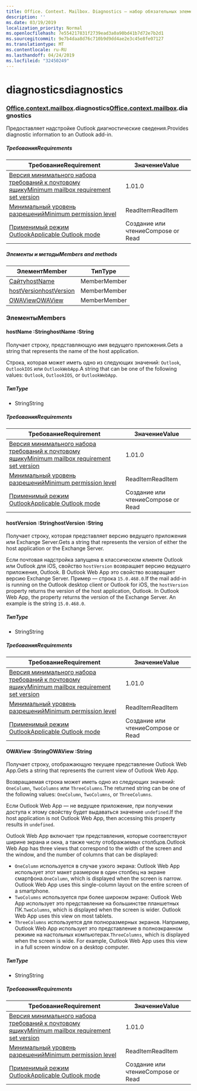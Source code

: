 ```yaml
---
title: Office. Context. Mailbox. Diagnostics — набор обязательных элементов 1,5
description: ''
ms.date: 03/19/2019
localization_priority: Normal
ms.openlocfilehash: 7e554217831f2739ead3a0a90bd41b7d72e7b2d1
ms.sourcegitcommit: 9e7b4daa8d76c710b9d9dd4ae2e3c45e8fe07127
ms.translationtype: MT
ms.contentlocale: ru-RU
ms.lasthandoff: 04/24/2019
ms.locfileid: "32450249"
---
```

# <a name="diagnostics"></a><span data-ttu-id="ac278-102">diagnostics</span><span class="sxs-lookup"><span data-stu-id="ac278-102">diagnostics</span></span>

### <a name="officeofficemdcontextofficecontextmdmailboxofficecontextmailboxmddiagnostics"></a><span data-ttu-id="ac278-103">[Office](Office.md)[.context](Office.context.md)[.mailbox](Office.context.mailbox.md).diagnostics</span><span class="sxs-lookup"><span data-stu-id="ac278-103">[Office](Office.md)[.context](Office.context.md)[.mailbox](Office.context.mailbox.md).diagnostics</span></span>

<span data-ttu-id="ac278-104">Предоставляет надстройке Outlook диагностические сведения.</span><span class="sxs-lookup"><span data-stu-id="ac278-104">Provides diagnostic information to an Outlook add-in.</span></span>

##### <a name="requirements"></a><span data-ttu-id="ac278-105">Требования</span><span class="sxs-lookup"><span data-stu-id="ac278-105">Requirements</span></span>

|<span data-ttu-id="ac278-106">Требование</span><span class="sxs-lookup"><span data-stu-id="ac278-106">Requirement</span></span>| <span data-ttu-id="ac278-107">Значение</span><span class="sxs-lookup"><span data-stu-id="ac278-107">Value</span></span>|
|---|---|
|[<span data-ttu-id="ac278-108">Версия минимального набора требований к почтовому ящику</span><span class="sxs-lookup"><span data-stu-id="ac278-108">Minimum mailbox requirement set version</span></span>](/office/dev/add-ins/reference/requirement-sets/outlook-api-requirement-sets)| <span data-ttu-id="ac278-109">1.0</span><span class="sxs-lookup"><span data-stu-id="ac278-109">1.0</span></span>|
|[<span data-ttu-id="ac278-110">Минимальный уровень разрешений</span><span class="sxs-lookup"><span data-stu-id="ac278-110">Minimum permission level</span></span>](/outlook/add-ins/understanding-outlook-add-in-permissions)| <span data-ttu-id="ac278-111">ReadItem</span><span class="sxs-lookup"><span data-stu-id="ac278-111">ReadItem</span></span>|
|[<span data-ttu-id="ac278-112">Применимый режим Outlook</span><span class="sxs-lookup"><span data-stu-id="ac278-112">Applicable Outlook mode</span></span>](/outlook/add-ins/#extension-points)| <span data-ttu-id="ac278-113">Создание или чтение</span><span class="sxs-lookup"><span data-stu-id="ac278-113">Compose or Read</span></span>|

##### <a name="members-and-methods"></a><span data-ttu-id="ac278-114">Элементы и методы</span><span class="sxs-lookup"><span data-stu-id="ac278-114">Members and methods</span></span>

| <span data-ttu-id="ac278-115">Элемент</span><span class="sxs-lookup"><span data-stu-id="ac278-115">Member</span></span> | <span data-ttu-id="ac278-116">Тип</span><span class="sxs-lookup"><span data-stu-id="ac278-116">Type</span></span> |
|--------|------|
| [<span data-ttu-id="ac278-117">Сайту</span><span class="sxs-lookup"><span data-stu-id="ac278-117">hostName</span></span>](#hostname-string) | <span data-ttu-id="ac278-118">Member</span><span class="sxs-lookup"><span data-stu-id="ac278-118">Member</span></span> |
| [<span data-ttu-id="ac278-119">hostVersion</span><span class="sxs-lookup"><span data-stu-id="ac278-119">hostVersion</span></span>](#hostversion-string) | <span data-ttu-id="ac278-120">Member</span><span class="sxs-lookup"><span data-stu-id="ac278-120">Member</span></span> |
| [<span data-ttu-id="ac278-121">OWAView</span><span class="sxs-lookup"><span data-stu-id="ac278-121">OWAView</span></span>](#owaview-string) | <span data-ttu-id="ac278-122">Member</span><span class="sxs-lookup"><span data-stu-id="ac278-122">Member</span></span> |

### <a name="members"></a><span data-ttu-id="ac278-123">Элементы</span><span class="sxs-lookup"><span data-stu-id="ac278-123">Members</span></span>

####  <a name="hostname-string"></a><span data-ttu-id="ac278-124">hostName :String</span><span class="sxs-lookup"><span data-stu-id="ac278-124">hostName :String</span></span>

<span data-ttu-id="ac278-125">Получает строку, представляющую имя ведущего приложения.</span><span class="sxs-lookup"><span data-stu-id="ac278-125">Gets a string that represents the name of the host application.</span></span>

<span data-ttu-id="ac278-126">Строка, которая может иметь одно из следующих значений: `Outlook`, `OutlookIOS` или `OutlookWebApp`.</span><span class="sxs-lookup"><span data-stu-id="ac278-126">A string that can be one of the following values: `Outlook`, `OutlookIOS`, or `OutlookWebApp`.</span></span>

##### <a name="type"></a><span data-ttu-id="ac278-127">Тип</span><span class="sxs-lookup"><span data-stu-id="ac278-127">Type</span></span>

*   <span data-ttu-id="ac278-128">String</span><span class="sxs-lookup"><span data-stu-id="ac278-128">String</span></span>

##### <a name="requirements"></a><span data-ttu-id="ac278-129">Требования</span><span class="sxs-lookup"><span data-stu-id="ac278-129">Requirements</span></span>

|<span data-ttu-id="ac278-130">Требование</span><span class="sxs-lookup"><span data-stu-id="ac278-130">Requirement</span></span>| <span data-ttu-id="ac278-131">Значение</span><span class="sxs-lookup"><span data-stu-id="ac278-131">Value</span></span>|
|---|---|
|[<span data-ttu-id="ac278-132">Версия минимального набора требований к почтовому ящику</span><span class="sxs-lookup"><span data-stu-id="ac278-132">Minimum mailbox requirement set version</span></span>](/office/dev/add-ins/reference/requirement-sets/outlook-api-requirement-sets)| <span data-ttu-id="ac278-133">1.0</span><span class="sxs-lookup"><span data-stu-id="ac278-133">1.0</span></span>|
|[<span data-ttu-id="ac278-134">Минимальный уровень разрешений</span><span class="sxs-lookup"><span data-stu-id="ac278-134">Minimum permission level</span></span>](/outlook/add-ins/understanding-outlook-add-in-permissions)| <span data-ttu-id="ac278-135">ReadItem</span><span class="sxs-lookup"><span data-stu-id="ac278-135">ReadItem</span></span>|
|[<span data-ttu-id="ac278-136">Применимый режим Outlook</span><span class="sxs-lookup"><span data-stu-id="ac278-136">Applicable Outlook mode</span></span>](/outlook/add-ins/#extension-points)| <span data-ttu-id="ac278-137">Создание или чтение</span><span class="sxs-lookup"><span data-stu-id="ac278-137">Compose or Read</span></span>|

####  <a name="hostversion-string"></a><span data-ttu-id="ac278-138">hostVersion :String</span><span class="sxs-lookup"><span data-stu-id="ac278-138">hostVersion :String</span></span>

<span data-ttu-id="ac278-139">Получает строку, которая представляет версию ведущего приложения или Exchange Server.</span><span class="sxs-lookup"><span data-stu-id="ac278-139">Gets a string that represents the version of either the host application or the Exchange Server.</span></span>

<span data-ttu-id="ac278-p101">Если почтовая надстройка запущена в классическом клиенте Outlook или Outlook для iOS, свойство `hostVersion` возвращает версию ведущего приложения, Outlook. В Outlook Web App это свойство возвращает версию Exchange Server. Пример — строка `15.0.468.0`.</span><span class="sxs-lookup"><span data-stu-id="ac278-p101">If the mail add-in is running on the Outlook desktop client or Outlook for iOS, the `hostVersion` property returns the version of the host application, Outlook. In Outlook Web App, the property returns the version of the Exchange Server. An example is the string `15.0.468.0`.</span></span>

##### <a name="type"></a><span data-ttu-id="ac278-143">Тип</span><span class="sxs-lookup"><span data-stu-id="ac278-143">Type</span></span>

*   <span data-ttu-id="ac278-144">String</span><span class="sxs-lookup"><span data-stu-id="ac278-144">String</span></span>

##### <a name="requirements"></a><span data-ttu-id="ac278-145">Требования</span><span class="sxs-lookup"><span data-stu-id="ac278-145">Requirements</span></span>

|<span data-ttu-id="ac278-146">Требование</span><span class="sxs-lookup"><span data-stu-id="ac278-146">Requirement</span></span>| <span data-ttu-id="ac278-147">Значение</span><span class="sxs-lookup"><span data-stu-id="ac278-147">Value</span></span>|
|---|---|
|[<span data-ttu-id="ac278-148">Версия минимального набора требований к почтовому ящику</span><span class="sxs-lookup"><span data-stu-id="ac278-148">Minimum mailbox requirement set version</span></span>](/office/dev/add-ins/reference/requirement-sets/outlook-api-requirement-sets)| <span data-ttu-id="ac278-149">1.0</span><span class="sxs-lookup"><span data-stu-id="ac278-149">1.0</span></span>|
|[<span data-ttu-id="ac278-150">Минимальный уровень разрешений</span><span class="sxs-lookup"><span data-stu-id="ac278-150">Minimum permission level</span></span>](/outlook/add-ins/understanding-outlook-add-in-permissions)| <span data-ttu-id="ac278-151">ReadItem</span><span class="sxs-lookup"><span data-stu-id="ac278-151">ReadItem</span></span>|
|[<span data-ttu-id="ac278-152">Применимый режим Outlook</span><span class="sxs-lookup"><span data-stu-id="ac278-152">Applicable Outlook mode</span></span>](/outlook/add-ins/#extension-points)| <span data-ttu-id="ac278-153">Создание или чтение</span><span class="sxs-lookup"><span data-stu-id="ac278-153">Compose or Read</span></span>|

####  <a name="owaview-string"></a><span data-ttu-id="ac278-154">OWAView :String</span><span class="sxs-lookup"><span data-stu-id="ac278-154">OWAView :String</span></span>

<span data-ttu-id="ac278-155">Получает строку, отображающую текущее представление Outlook Web App.</span><span class="sxs-lookup"><span data-stu-id="ac278-155">Gets a string that represents the current view of Outlook Web App.</span></span>

<span data-ttu-id="ac278-156">Возвращаемая строка может иметь одно из следующих значений: `OneColumn`, `TwoColumns` или `ThreeColumns`.</span><span class="sxs-lookup"><span data-stu-id="ac278-156">The returned string can be one of the following values: `OneColumn`, `TwoColumns`, or `ThreeColumns`.</span></span>

<span data-ttu-id="ac278-157">Если Outlook Web App — не ведущее приложение, при получении доступа к этому свойству будет выдаваться значение `undefined`.</span><span class="sxs-lookup"><span data-stu-id="ac278-157">If the host application is not Outlook Web App, then accessing this property results in `undefined`.</span></span>

<span data-ttu-id="ac278-158">Outlook Web App включает три представления, которые соответствуют ширине экрана и окна, а также числу отображаемых столбцов.</span><span class="sxs-lookup"><span data-stu-id="ac278-158">Outlook Web App has three views that correspond to the width of the screen and the window, and the number of columns that can be displayed:</span></span>

*   <span data-ttu-id="ac278-p102">`OneColumn` используется в случае узкого экрана: Outlook Web App использует этот макет размером в один столбец на экране смартфона.</span><span class="sxs-lookup"><span data-stu-id="ac278-p102">`OneColumn`, which is displayed when the screen is narrow. Outlook Web App uses this single-column layout on the entire screen of a smartphone.</span></span>
*   <span data-ttu-id="ac278-p103">`TwoColumns` используется при более широком экране: Outlook Web App использует это представление на большинстве планшетных ПК.</span><span class="sxs-lookup"><span data-stu-id="ac278-p103">`TwoColumns`, which is displayed when the screen is wider. Outlook Web App uses this view on most tablets.</span></span>
*   <span data-ttu-id="ac278-p104">`ThreeColumns` используется для полноразмерных экранов. Например, Outlook Web App использует это представление в полноэкранном режиме на настольных компьютерах.</span><span class="sxs-lookup"><span data-stu-id="ac278-p104">`ThreeColumns`, which is displayed when the screen is wide. For example, Outlook Web App uses this view in a full screen window on a desktop computer.</span></span>

##### <a name="type"></a><span data-ttu-id="ac278-165">Тип</span><span class="sxs-lookup"><span data-stu-id="ac278-165">Type</span></span>

*   <span data-ttu-id="ac278-166">String</span><span class="sxs-lookup"><span data-stu-id="ac278-166">String</span></span>

##### <a name="requirements"></a><span data-ttu-id="ac278-167">Требования</span><span class="sxs-lookup"><span data-stu-id="ac278-167">Requirements</span></span>

|<span data-ttu-id="ac278-168">Требование</span><span class="sxs-lookup"><span data-stu-id="ac278-168">Requirement</span></span>| <span data-ttu-id="ac278-169">Значение</span><span class="sxs-lookup"><span data-stu-id="ac278-169">Value</span></span>|
|---|---|
|[<span data-ttu-id="ac278-170">Версия минимального набора требований к почтовому ящику</span><span class="sxs-lookup"><span data-stu-id="ac278-170">Minimum mailbox requirement set version</span></span>](/office/dev/add-ins/reference/requirement-sets/outlook-api-requirement-sets)| <span data-ttu-id="ac278-171">1.0</span><span class="sxs-lookup"><span data-stu-id="ac278-171">1.0</span></span>|
|[<span data-ttu-id="ac278-172">Минимальный уровень разрешений</span><span class="sxs-lookup"><span data-stu-id="ac278-172">Minimum permission level</span></span>](/outlook/add-ins/understanding-outlook-add-in-permissions)| <span data-ttu-id="ac278-173">ReadItem</span><span class="sxs-lookup"><span data-stu-id="ac278-173">ReadItem</span></span>|
|[<span data-ttu-id="ac278-174">Применимый режим Outlook</span><span class="sxs-lookup"><span data-stu-id="ac278-174">Applicable Outlook mode</span></span>](/outlook/add-ins/#extension-points)| <span data-ttu-id="ac278-175">Создание или чтение</span><span class="sxs-lookup"><span data-stu-id="ac278-175">Compose or Read</span></span>|

